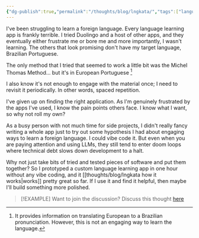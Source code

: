 ```yaml
---
{"dg-publish":true,"permalink":"/thoughts/blog/lngkata/","tags":["language","portuguese","refactored","shared","blogged"],"created":"2025-08-27T06:13:21.321+01:00","updated":"2025-09-26T06:56:27.643+01:00"}
---
```


I've been struggling to learn a foreign language. Every language learning app is frankly terrible.  I tried Duolingo and a host of other apps, and they eventually either frustrate me or bore me and more importantly, I wasn't learning. The others that look promising don't have my target language, Brazilian Portuguese.

The only method that I tried that seemed to work a little bit was the Michel Thomas Method... but it's in European Portuguese [^1]

I also know it's not enough to engage with the material once; I need to revisit it periodically. In other words, spaced repetition. 

I've given up on finding the right application. As I'm genuinely frustrated by the apps I've used, I know the pain points others face. I know what I want, so why not roll my own?

As a busy person with not much time for side projects, I didn't really fancy writing a whole app just to try out some hypothesis I had about engaging ways to learn a foreign language. I could vibe code it. But even when you are paying attention and using LLMs, they still tend to enter doom loops where technical debt slows down development to a halt.

Why not just take bits of tried and tested pieces of software and put them together? So I prototyped a custom language learning app in one hour without any vibe coding, and it [[thoughts/blog/lngkata how it works\|works]] pretty great so far. If I use it and find it helpful, then maybe I'll build something more polished.

[^1]: It provides information on translating European to a Brazilian pronunciation. However, this is not an engaging way to learn the language.


> [!EXAMPLE] Want to join the discussion? Discuss this thought [here](https://bsky.app/profile/craigtkhill.bsky.social/post/3lzoqb4bbyc2a)

